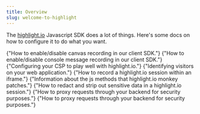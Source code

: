 ```yaml
---
title: Overview
slug: welcome-to-highlight
---
```


The [highlight.io](https://highlight.io) Javascript SDK does a lot of things. Here's some docs on how to configure it to do what you want.

<DocsCardGroup>
    <DocsCard title="Canvas Recording." href="./canvas.md">
        {"How to enable/disable canvas recording in our client SDK."}
    </DocsCard>
    <DocsCard title="Console Messages."  href="./console-messages.md">
        {"How to enable/disable console message recording in our client SDK."}
    </DocsCard>
    <DocsCard title="Content Security Policy."  href="./content-security-policy.md">
        {"Configuring your CSP to play well with highlight.io."}
    </DocsCard>
    <DocsCard title="Identifying Users."  href="./identifying-sessions.md">
        {"Identifying visitors on your web application."}
    </DocsCard>
    <DocsCard title="Iframe Support."  href="./iframes.md">
        {"How to record a highlight.io session within an iframe."}
    </DocsCard>
    <DocsCard title="Monkey Patches."  href="./monkey-patches.md">
        {"Information about the js methods that highlight.io monkey patches."}
    </DocsCard>
    <DocsCard title="Privacy & Redaction."  href="./privacy.md">
        {"How to redact and strip out sensitive data in a highlight.io session."}
    </DocsCard>
    <DocsCard title="Proxying requests."  href="./proxying-highlight.md">
        {"How to proxy requests through your backend for security purposes."}
    </DocsCard>
    <DocsCard title="React Error Boundary"  href="">
        {"How to proxy requests through your backend for security purposes."}
    </DocsCard>
</DocsCardGroup>